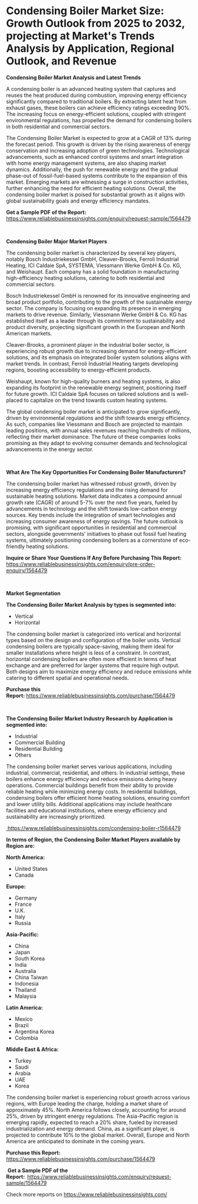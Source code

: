 <p><h1>Condensing Boiler Market Size: Growth Outlook from 2025 to 2032, projecting at Market's Trends Analysis by Application, Regional Outlook, and Revenue</h1></p><p><strong>Condensing Boiler Market Analysis and Latest Trends</strong></p>
<p><p>A condensing boiler is an advanced heating system that captures and reuses the heat produced during combustion, improving energy efficiency significantly compared to traditional boilers. By extracting latent heat from exhaust gases, these boilers can achieve efficiency ratings exceeding 90%. The increasing focus on energy-efficient solutions, coupled with stringent environmental regulations, has propelled the demand for condensing boilers in both residential and commercial sectors.</p><p>The Condensing Boiler Market is expected to grow at a CAGR of 13% during the forecast period. This growth is driven by the rising awareness of energy conservation and increasing adoption of green technologies. Technological advancements, such as enhanced control systems and smart integration with home energy management systems, are also shaping market dynamics. Additionally, the push for renewable energy and the gradual phase-out of fossil-fuel-based systems contribute to the expansion of this market. Emerging markets are witnessing a surge in construction activities, further enhancing the need for efficient heating solutions. Overall, the condensing boiler market is poised for substantial growth as it aligns with global sustainability goals and energy efficiency mandates.</p></p>
<p><strong>Get a Sample PDF of the Report:&nbsp;</strong> <a href="https://www.reliablebusinessinsights.com/enquiry/request-sample/1564479?utm_campaign=2317&utm_medium=2&utm_source=Github&utm_content=ia&utm_term=16022025&utm_id=condensing-boiler">https://www.reliablebusinessinsights.com/enquiry/request-sample/1564479</a></p>
<p>&nbsp;</p>
<p><strong>Condensing Boiler Major Market Players</strong></p>
<p><p>The condensing boiler market is characterized by several key players, notably Bosch Industriekessel GmbH, Cleaver-Brooks, Ferroli Industrial Heating, ICI Caldaie SpA, SYSTEMA, Viessmann Werke GmbH & Co. KG, and Weishaupt. Each company has a solid foundation in manufacturing high-efficiency heating solutions, catering to both residential and commercial sectors.</p><p>Bosch Industriekessel GmbH is renowned for its innovative engineering and broad product portfolio, contributing to the growth of the sustainable energy sector. The company is focusing on expanding its presence in emerging markets to drive revenue. Similarly, Viessmann Werke GmbH & Co. KG has established itself as a leader through its commitment to sustainability and product diversity, projecting significant growth in the European and North American markets.</p><p>Cleaver-Brooks, a prominent player in the industrial boiler sector, is experiencing robust growth due to increasing demand for energy-efficient solutions, and its emphasis on integrated boiler system solutions aligns with market trends. In contrast, Ferroli Industrial Heating targets developing regions, boosting accessibility to energy-efficient products.</p><p>Weishaupt, known for high-quality burners and heating systems, is also expanding its footprint in the renewable energy segment, positioning itself for future growth. ICI Caldaie SpA focuses on tailored solutions and is well-placed to capitalize on the trend towards custom heating systems.</p><p>The global condensing boiler market is anticipated to grow significantly, driven by environmental regulations and the shift towards energy efficiency. As such, companies like Viessmann and Bosch are projected to maintain leading positions, with annual sales revenues reaching hundreds of millions, reflecting their market dominance. The future of these companies looks promising as they adapt to evolving consumer demands and technological advancements in the energy sector.</p></p>
<p>&nbsp;</p>
<p><strong>What Are The Key Opportunities For Condensing Boiler Manufacturers?</strong></p>
<p><p>The condensing boiler market has witnessed robust growth, driven by increasing energy efficiency regulations and the rising demand for sustainable heating solutions. Market data indicates a compound annual growth rate (CAGR) of around 5-7% over the next five years, fueled by advancements in technology and the shift towards low-carbon energy sources. Key trends include the integration of smart technologies and increasing consumer awareness of energy savings. The future outlook is promising, with significant opportunities in residential and commercial sectors, alongside governments' initiatives to phase out fossil fuel heating systems, ultimately positioning condensing boilers as a cornerstone of eco-friendly heating solutions.</p></p>
<p><strong>Inquire or Share Your Questions If Any Before Purchasing This Report:</strong> <a href="https://www.reliablebusinessinsights.com/enquiry/pre-order-enquiry/1564479?utm_campaign=2317&utm_medium=2&utm_source=Github&utm_content=ia&utm_term=16022025&utm_id=condensing-boiler">https://www.reliablebusinessinsights.com/enquiry/pre-order-enquiry/1564479</a></p>
<p>&nbsp;</p>
<p><strong>Market Segmentation</strong></p>
<p><strong>The Condensing Boiler Market Analysis by types is segmented into:</strong></p>
<p><ul><li>Vertical</li><li>Horizontal</li></ul></p>
<p><p>The condensing boiler market is categorized into vertical and horizontal types based on the design and configuration of the boiler units. Vertical condensing boilers are typically space-saving, making them ideal for smaller installations where height is less of a constraint. In contrast, horizontal condensing boilers are often more efficient in terms of heat exchange and are preferred for larger systems that require high output. Both designs aim to maximize energy efficiency and reduce emissions while catering to different spatial and operational needs.</p></p>
<p><strong>Purchase this Report:&nbsp;</strong><a href="https://www.reliablebusinessinsights.com/purchase/1564479?utm_campaign=2317&utm_medium=2&utm_source=Github&utm_content=ia&utm_term=16022025&utm_id=condensing-boiler">https://www.reliablebusinessinsights.com/purchase/1564479</a></p>
<p>&nbsp;</p>
<p><strong>The Condensing Boiler Market Industry Research by Application is segmented into:</strong></p>
<p><ul><li>Industrial</li><li>Commercial Building</li><li>Residential Building</li><li>Others</li></ul></p>
<p><p>The condensing boiler market serves various applications, including industrial, commercial, residential, and others. In industrial settings, these boilers enhance energy efficiency and reduce emissions during heavy operations. Commercial buildings benefit from their ability to provide reliable heating while minimizing energy costs. In residential buildings, condensing boilers offer efficient home heating solutions, ensuring comfort and lower utility bills. Additional applications may include healthcare facilities and educational institutions, where energy efficiency and sustainability are increasingly prioritized.</p></p>
<p><a href="https://www.reliablebusinessinsights.com/condensing-boiler-r1564479?utm_campaign=2317&utm_medium=2&utm_source=Github&utm_content=ia&utm_term=16022025&utm_id=condensing-boiler">&nbsp;https://www.reliablebusinessinsights.com/condensing-boiler-r1564479</a></p>
<p><strong>In terms of Region, the Condensing Boiler Market Players available by Region are:</strong></p>
<p>
    <p> <strong> North America: </strong>
        <ul>
            <li>United States</li>
            <li>Canada</li>
        </ul>
        </p> 
    <p> <strong> Europe: </strong>
        <ul>
            <li>Germany</li>
            <li>France</li>
            <li>U.K.</li>
            <li>Italy</li>
            <li>Russia</li>
        </ul>
        </p> 
    <p> <strong> Asia-Pacific: </strong>
        <ul>
            <li>China</li>
            <li>Japan</li>
            <li>South Korea</li>
            <li>India</li>
            <li>Australia</li>
            <li>China Taiwan</li>
            <li>Indonesia</li>
            <li>Thailand</li>
            <li>Malaysia</li>
        </ul>
        </p> 
    <p> <strong> Latin America: </strong>
        <ul>
            <li>Mexico</li>
            <li>Brazil</li>
            <li>Argentina Korea</li>
            <li>Colombia</li>
        </ul>
        </p> 
    <p> <strong> Middle East & Africa: </strong>
        <ul>
            <li>Turkey</li>
            <li>Saudi</li>
            <li>Arabia</li>
            <li>UAE</li>
            <li>Korea</li>
        </ul>
    </p>
    </p>
<p><p>The condensing boiler market is experiencing robust growth across various regions, with Europe leading the charge, holding a market share of approximately 45%. North America follows closely, accounting for around 25%, driven by stringent energy regulations. The Asia-Pacific region is emerging rapidly, expected to reach a 20% share, fueled by increased industrialization and energy demand. China, as a significant player, is projected to contribute 10% to the global market. Overall, Europe and North America are anticipated to dominate in the coming years.</p></p>
<p><strong>Purchase this Report: </strong><a href="https://www.reliablebusinessinsights.com/purchase/1564479?utm_campaign=2317&utm_medium=2&utm_source=Github&utm_content=ia&utm_term=16022025&utm_id=condensing-boiler">https://www.reliablebusinessinsights.com/purchase/1564479</a></p>
<p>&nbsp;<strong>Get a Sample PDF of the Report:&nbsp;&nbsp;</strong><a href="https://www.reliablebusinessinsights.com/enquiry/request-sample/1564479?utm_campaign=2317&utm_medium=2&utm_source=Github&utm_content=ia&utm_term=16022025&utm_id=condensing-boiler">https://www.reliablebusinessinsights.com/enquiry/request-sample/1564479</a></p>
<p><strong></strong></p>
<p>Check more reports on <a href="https://www.reliablebusinessinsights.com/?utm_campaign=2317&utm_medium=2&utm_source=Github&utm_content=ia&utm_term=16022025&utm_id=condensing-boiler">https://www.reliablebusinessinsights.com/</a></p>